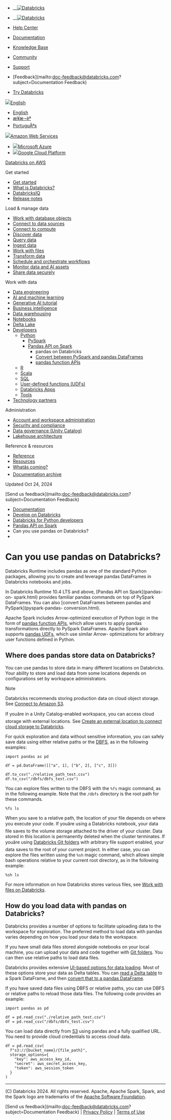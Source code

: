   * __[![Databricks](../_static/small-scale-lockup-full-color-rgb.svg)](https://www.databricks.com/)

  * __[![Databricks](../_static/small-scale-lockup-full-color-rgb.svg)](https://www.databricks.com/)
  * [Help Center](https://help.databricks.com/s/)
  * [Documentation](https://docs.databricks.com/en/index.html)
  * [Knowledge Base](https://kb.databricks.com/)

  * [Community](https://community.databricks.com)
  * [Support](https://help.databricks.com)
  * [Feedback](mailto:doc-feedback@databricks.com?subject=Documentation Feedback)
  * [Try Databricks](https://databricks.com/try-databricks)

[![](../_static/icons/globe.png)English](javascript:void\(0\))

  * [English](../../en/pandas/index.html)
  * [æ¥æ¬èª](../../ja/pandas/index.html)
  * [PortuguÃªs](../../pt/pandas/index.html)

[![](../_static/icons/aws.svg)Amazon Web Services](javascript:void\(0\))

  * [![](../_static/icons/azure.svg)Microsoft Azure](https://learn.microsoft.com/azure/databricks/pandas/)
  * [![](../_static/icons/gcp.svg)Google Cloud Platform](https://docs.gcp.databricks.com/pandas/index.html)

[Databricks on AWS](../index.html)

Get started

  * [Get started](../getting-started/index.html)
  * [What is Databricks?](../introduction/index.html)
  * [DatabricksIQ](../databricksiq/index.html)
  * [Release notes](../release-notes/index.html)

Load & manage data

  * [Work with database objects](../database-objects/index.html)
  * [Connect to data sources](../connect/index.html)
  * [Connect to compute](../compute/index.html)
  * [Discover data](../discover/index.html)
  * [Query data](../query/index.html)
  * [Ingest data](../ingestion/index.html)
  * [Work with files](../files/index.html)
  * [Transform data](../transform/index.html)
  * [Schedule and orchestrate workflows](../jobs/index.html)
  * [Monitor data and AI assets](../lakehouse-monitoring/index.html)
  * [Share data securely](../data-sharing/index.html)

Work with data

  * [Data engineering](../workspace-index.html)
  * [AI and machine learning](../machine-learning/index.html)
  * [Generative AI tutorial](../generative-ai/tutorials/ai-cookbook/index.html)
  * [Business intelligence](../ai-bi/index.html)
  * [Data warehousing](../sql/index.html)
  * [Notebooks](../notebooks/index.html)
  * [Delta Lake](../delta/index.html)
  * [Developers](../languages/index.html)
    * [Python](../languages/python.html)
      * [PySpark](../pyspark/index.html)
      * [Pandas API on Spark](pandas-on-spark.html)
        * pandas on Databricks
        * [Convert between PySpark and pandas DataFrames](pyspark-pandas-conversion.html)
        * [pandas function APIs](pandas-function-apis.html)
    * [R](../sparkr/index.html)
    * [Scala](../languages/scala.html)
    * [SQL](../sql/language-manual/index.html)
    * [User-defined functions (UDFs)](../udf/index.html)
    * [Databricks Apps](../dev-tools/databricks-apps/index.html)
    * [Tools](../dev-tools/index.html)
  * [Technology partners](../integrations/index.html)

Administration

  * [Account and workspace administration](../admin/index.html)
  * [Security and compliance](../security/index.html)
  * [Data governance (Unity Catalog)](../data-governance/index.html)
  * [Lakehouse architecture](../lakehouse-architecture/index.html)

Reference & resources

  * [Reference](../reference/api.html)
  * [Resources](../resources/index.html)
  * [Whatâs coming?](../whats-coming.html)
  * [Documentation archive](../archive/index.html)

Updated Oct 24, 2024

[Send us feedback](mailto:doc-feedback@databricks.com?subject=Documentation
Feedback)

  * [Documentation](../index.html)
  * [Develop on Databricks](../languages/index.html)
  * [Databricks for Python developers](../languages/python.html)
  * [Pandas API on Spark](pandas-on-spark.html)
  * Can you use pandas on Databricks?
  * 

# Can you use pandas on Databricks?

Databricks Runtime includes pandas as one of the standard Python packages,
allowing you to create and leverage pandas DataFrames in Databricks notebooks
and jobs.

In Databricks Runtime 10.4 LTS and above, [Pandas API on Spark](pandas-on-
spark.html) provides familiar pandas commands on top of PySpark DataFrames.
You can also [convert DataFrames between pandas and PySpark](pyspark-pandas-
conversion.html).

Apache Spark includes Arrow-optimized execution of Python logic in the form of
[pandas function APIs](pandas-function-apis.html), which allow users to apply
pandas transformations directly to PySpark DataFrames. Apache Spark also
supports [pandas UDFs](../udf/pandas.html), which use similar Arrow-
optimizations for arbitrary user functions defined in Python.

## Where does pandas store data on Databricks?

You can use pandas to store data in many different locations on Databricks.
Your ability to store and load data from some locations depends on
configurations set by workspace administrators.

Note

Databricks recommends storing production data on cloud object storage. See
[Connect to Amazon S3](../connect/storage/amazon-s3.html).

If youâre in a Unity Catalog-enabled workspace, you can access cloud storage
with external locations. See [Create an external location to connect cloud
storage to Databricks](../connect/unity-catalog/external-locations.html).

For quick exploration and data without sensitive information, you can safely
save data using either relative paths or the [DBFS](../dbfs/index.html), as in
the following examples:

    
    
    import pandas as pd
    
    df = pd.DataFrame([["a", 1], ["b", 2], ["c", 3]])
    
    df.to_csv("./relative_path_test.csv")
    df.to_csv("/dbfs/dbfs_test.csv")
    

You can explore files written to the DBFS with the `%fs` magic command, as in
the following example. Note that the `/dbfs` directory is the root path for
these commands.

    
    
    %fs ls
    

When you save to a relative path, the location of your file depends on where
you execute your code. If youâre using a Databricks notebook, your data file
saves to the volume storage attached to the driver of your cluster. Data
stored in this location is permanently deleted when the cluster terminates. If
youâre using [Databricks Git folders](../repos/index.html) with arbitrary
file support enabled, your data saves to the root of your current project. In
either case, you can explore the files written using the `%sh` magic command,
which allows simple bash operations relative to your current root directory,
as in the following example:

    
    
    %sh ls
    

For more information on how Databricks stores various files, see [Work with
files on Databricks](../files/index.html).

## How do you load data with pandas on Databricks?

Databricks provides a number of options to facilitate uploading data to the
workspace for exploration. The preferred method to load data with pandas
varies depending on how you load your data to the workspace.

If you have small data files stored alongside notebooks on your local machine,
you can upload your data and code together with [Git
folders](../files/workspace.html). You can then use relative paths to load
data files.

Databricks provides extensive [UI-based options for data
loading](../ingestion/file-upload/index.html). Most of these options store
your data as Delta tables. You can [read a Delta
table](../delta/tutorial.html#read) to a Spark DataFrame, and then [convert
that to a pandas DataFrame](pyspark-pandas-conversion.html).

If you have saved data files using DBFS or relative paths, you can use DBFS or
relative paths to reload those data files. The following code provides an
example:

    
    
    import pandas as pd
    
    df = pd.read_csv("./relative_path_test.csv")
    df = pd.read_csv("/dbfs/dbfs_test.csv")
    

You can load data directly from [S3](../connect/storage/amazon-s3.html) using
pandas and a fully qualified URL. You need to provide cloud credentials to
access cloud data.

    
    
    df = pd.read_csv(
      f"s3://{bucket_name}/{file_path}",
      storage_options={
        "key": aws_access_key_id,
        "secret": aws_secret_access_key,
        "token": aws_session_token
      }
    )
    

* * *

(C) Databricks 2024. All rights reserved. Apache, Apache Spark, Spark, and the
Spark logo are trademarks of the [Apache Software
Foundation](http://www.apache.org/).

[Send us feedback](mailto:doc-feedback@databricks.com?subject=Documentation Feedback) | [Privacy Policy](https://databricks.com/privacy-policy) | [Terms of Use](https://databricks.com/terms-of-use)

